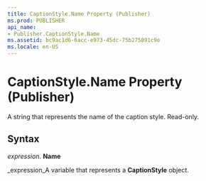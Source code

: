 ```yaml
---
title: CaptionStyle.Name Property (Publisher)
ms.prod: PUBLISHER
api_name:
- Publisher.CaptionStyle.Name
ms.assetid: bc9ac1d6-6acc-e973-45dc-75b275891c9e
ms.locale: en-US
---
```



# CaptionStyle.Name Property (Publisher)

A string that represents the name of the caption style. Read-only.


## Syntax

 _expression_. **Name**

 _expression_A variable that represents a  **CaptionStyle** object.


